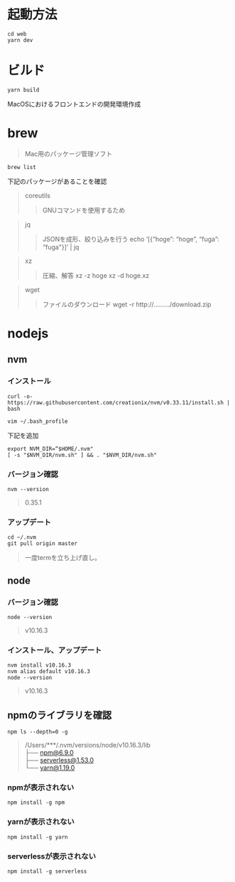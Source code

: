 # 起動方法

```
cd web
yarn dev
```

# ビルド

```
yarn build
```


MacOSにおけるフロントエンドの開発環境作成

# brew
> Mac用のパッケージ管理ソフト
```
brew list
```

下記のパッケージがあることを確認
> coreutils
>> GNUコマンドを使用するため

> jq
>> JSONを成形、絞り込みを行う
>> echo ‘[{“hoge”: “hoge”, “fuga”: “fuga"}]’ | jq

> xz
>> 圧縮、解答
>> xz -z hoge
>> xz -d hoge.xz

> wget
>> ファイルのダウンロード
>> wget -r http://………/download.zip

# nodejs

## nvm
### インストール
```
curl -o- https://raw.githubusercontent.com/creationix/nvm/v0.33.11/install.sh | bash
```
```
vim ~/.bash_profile
```
下記を追加
```
export NVM_DIR=“$HOME/.nvm"
[ -s "$NVM_DIR/nvm.sh" ] && . "$NVM_DIR/nvm.sh"
```

### バージョン確認
```
nvm --version
```
> 0.35.1

### アップデート
```
cd ~/.nvm
git pull origin master
```
> 一度termを立ち上げ直し。


## node
### バージョン確認
```
node --version
```
> v10.16.3

### インストール、アップデート
```
nvm install v10.16.3
nvm alias default v10.16.3
node --version
```
> v10.16.3


## npmのライブラリを確認
```
npm ls --depth=0 -g
```
> /Users/***/.nvm/versions/node/v10.16.3/lib  
> ├── npm@6.9.0  
> ├── serverless@1.53.0  
> └── yarn@1.19.0  

### npmが表示されない
```
npm install -g npm
```

### yarnが表示されない
```
npm install -g yarn
```

### serverlessが表示されない
```
npm install -g serverless
```
